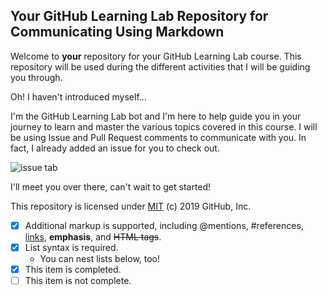 ## Your GitHub Learning Lab Repository for Communicating Using Markdown

Welcome to **your** repository for your GitHub Learning Lab course. This repository will be used during the different activities that I will be guiding you through.

Oh! I haven't introduced myself...

I'm the GitHub Learning Lab bot and I'm here to help guide you in your journey to learn and master the various topics covered in this course. I will be using Issue and Pull Request comments to communicate with you. In fact, I already added an issue for you to check out.

![issue tab](https://lab.github.com/public/images/issue_tab.png)

I'll meet you over there, can't wait to get started!

This repository is licensed under [MIT](../LICENSE) (c) 2019 GitHub, Inc.

- [x] Additional markup is supported, including @mentions, #references, [links](url), **emphasis**, and <del>HTML tags</del>.
- [x] List syntax is required.
  - You can nest lists below, too!
- [x] This item is completed.
- [ ] This item is not complete.